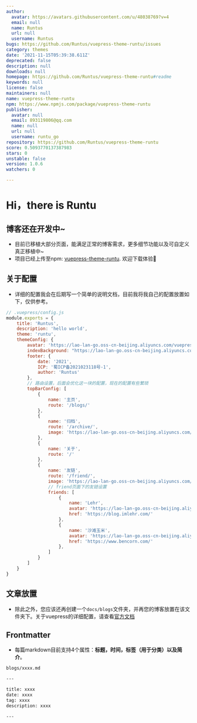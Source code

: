 ```yaml
---
author:
  avatar: https://avatars.githubusercontent.com/u/48038769?v=4
  email: null
  name: Runtus
  url: null
  username: Runtus
bugs: https://github.com/Runtus/vuepress-theme-runtu/issues
category: themes
date: '2021-11-15T05:39:38.611Z'
deprecated: false
description: null
downloads: null
homepage: https://github.com/Runtus/vuepress-theme-runtu#readme
keywords: null
license: false
maintainers: null
name: vuepress-theme-runtu
npm: https://www.npmjs.com/package/vuepress-theme-runtu
publisher:
  avatar: null
  email: 893119806@qq.com
  name: null
  url: null
  username: runtu_go
repository: https://github.com/Runtus/vuepress-theme-runtu
score: 0.5093770137387983
stars: 0
unstable: false
version: 1.0.6
watchers: 0

---
```


# Hi，there is Runtu 



## 博客还在开发中~
- 目前已移植大部分页面，能满足正常的博客需求，更多细节功能以及可自定义真正移植中~
- 项目已经上传至npm: [vuepress-theme-runtu](https://www.npmjs.com/package/vuepress-theme-runtu). 欢迎下载体验👏


## 关于配置
- 详细的配置我会在后期写一个简单的说明文档，目前我将我自己的配置放置如下，仅供参考。

```js
// .vuepress/config.js
module.exports = {
    title: 'Runtus',
    description: 'hello world',
    theme: 'runtu',
    themeConfig: {
        avatar: 'https://lao-lan-go.oss-cn-beijing.aliyuncs.com/vuepress/avatar.png', // -> 左上角图表设置
        indexBackground: "https://lao-lan-go.oss-cn-beijing.aliyuncs.com/vuepress/pixiv34.JPG", // 首页背景图片
        footer: {
            date: '2021',
            ICP: '蜀ICP备2021023118号-1',
            author: 'Runtus'
        },
        // 路由设置，后面会优化这一块的配置，现在的配置有些繁琐
        topBarConfig: [
            {
                name: '主页',
                route: '/blogs/'
            },
            {
                name: '归档',
                route: '/archive/',
                image: 'https://lao-lan-go.oss-cn-beijing.aliyuncs.com/vuepress/pixiv34.JPG'
            },
            {
                name: '关于',
                route: '/'
            },
            {
                name: '友链',
                route: '/friend/',
                image: 'https://lao-lan-go.oss-cn-beijing.aliyuncs.com/vuepress/pixiv33.JPG',
                // friend页面下的友链设置
                friends: [
                    {
                        name: 'Lehr',
                        avatar: 'https://lao-lan-go.oss-cn-beijing.aliyuncs.com/runtu_blog/Lehr.jpg',
                        href: 'https://blog.imlehr.com/'
                    },
                    {
                        name: '沙滩玉米',
                        avatar: 'https://lao-lan-go.oss-cn-beijing.aliyuncs.com/runtu_blog/shuisong.png',
                        href: 'https://www.bencorn.com/'
                    },
                ]
            }
        ]
    }
}

```

## 文章放置
* 除此之外，您应该还再创建一个```docs/blogs```文件夹，并再您的博客放置在该文件夹下。关于vuepress的详细配置，请查看[官方文档](https://vuepress.vuejs.org/zh/)

## Frontmatter
* 每篇markdown目前支持4个属性：**标题，时间，标签（用于分类）以及简介**。
```markdown
blogs/xxxx.md

---

title: xxxx
date: xxxx
tag: xxxx
description: xxxx

---

```